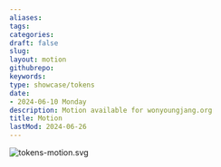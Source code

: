 ```yaml
---
aliases: 
tags:
categories:
draft: false
slug: 
layout: motion
githubrepo: 
keywords: 
type: showcase/tokens
date:
- 2024-06-10 Monday
description: Motion available for wonyoungjang.org
title: Motion
lastMod: 2024-06-26
---
```

![tokens-motion.svg](/assets/tokens-motion_1719430264810_0.svg)
